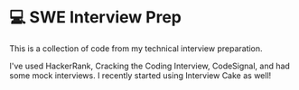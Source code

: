 # 💻 SWE Interview Prep

This is a collection of code from my technical interview preparation. 

I've used HackerRank, Cracking the Coding Interview, CodeSignal, and had some mock interviews. I recently started using Interview Cake as well!
